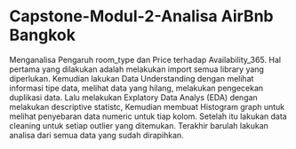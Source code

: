 # Capstone-Modul-2-Analisa AirBnb Bangkok
Menganalisa Pengaruh room_type dan Price terhadap Availability_365.
Hal pertama yang dilakukan adalah melakukan import semua library yang diperlukan.
Kemudian lakukan Data Understanding dengan melihat informasi tipe data, melihat data yang hilang, melakukan pengecekan duplikasi data.
Lalu melakukan Explatory Data Analys (EDA) dengan melakukan descriptive statistc, Kemudian membuat Histogram graph untuk melihat penyebaran data numeric untuk tiap kolom.
Setelah itu lakukan data cleaning untuk setiap outlier yang ditemukan.
Terakhir barulah lakukan analisa dari semua data yang sudah dirapihkan.
